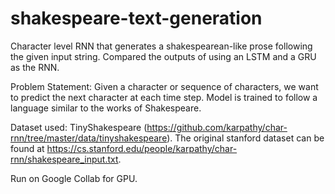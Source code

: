 # shakespeare-text-generation
Character level RNN that generates a shakespearean-like prose following the given input string.
Compared the outputs of using an LSTM and a GRU as the RNN.

Problem Statement: Given a character or sequence of characters, we want to predict the next character at each time step. Model is trained to follow a language similar to the works of Shakespeare.

Dataset used: TinyShakespeare (https://github.com/karpathy/char-rnn/tree/master/data/tinyshakespeare).
The original stanford dataset can be found at https://cs.stanford.edu/people/karpathy/char-rnn/shakespeare_input.txt. 

Run on Google Collab for GPU. 
